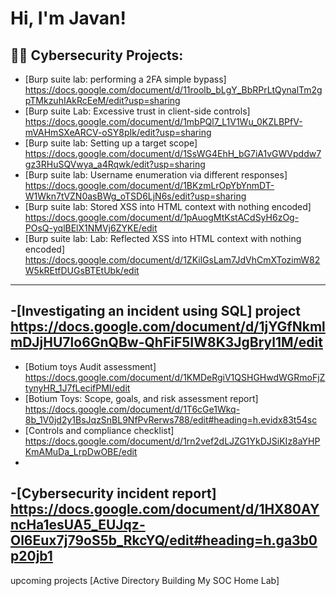 <h1>Hi, I'm Javan!

<h2>👨‍💻 Cybersecurity Projects:</h2>

- [Burp suite lab: performing a 2FA simple bypass] https://docs.google.com/document/d/11roolb_bLgY_BbRPrLtQynalTm2gpTMkzuhIAkRcEeM/edit?usp=sharing
- [Burp suite Lab: Excessive trust in client-side controls] https://docs.google.com/document/d/1mbPQl7_L1V1Wu_0KZLBPfV-mVAHmSXeARCV-oSY8pIk/edit?usp=sharing
- [Burp suite lab: Setting up a target scope] https://docs.google.com/document/d/1SsWG4EhH_bG7iA1vGWVpddw7gz3RHuSQVwya_a4Rqwk/edit?usp=sharing
- [Burp suite lab: Username enumeration via different responses] https://docs.google.com/document/d/1BKzmLrOpYbYnmDT-W1Wkn7tVZN0asBWg_oTSD6LjN6s/edit?usp=sharing
- [Burp suite lab: Stored XSS into HTML context with nothing encoded] https://docs.google.com/document/d/1pAuogMtKstACdSyH6zOg-POsQ-yqlBElX1NMVj6ZYKE/edit
- [Burp suite lab: Lab: Reflected XSS into HTML context with nothing encoded] https://docs.google.com/document/d/1ZKilGsLam7JdVhCmXTozimW82W5kREtfDUGsBTEtUbk/edit

-------
-[Investigating an incident using SQL] project https://docs.google.com/document/d/1jYGfNkmlmDJjHU7lo6GnQBw-QhFiF5IW8K3JgBryl1M/edit
-

- [Botium toys Audit assessment] https://docs.google.com/document/d/1KMDeRgiV1QSHGHwdWGRmoFjZtynyHR_1J7fLecifPMI/edit
- [Botium Toys: Scope, goals, and risk assessment report] https://docs.google.com/document/d/1T6cGe1Wkq-8b_1V0jd2y1BsJqzSnBL9NfPvRerws788/edit#heading=h.evidx83t54sc
- [Controls and compliance checklist] https://docs.google.com/document/d/1rn2vef2dLJZG1YkDJSiKIz8aYHPKmAMuDa_LrpDwOBE/edit
-
-[Cybersecurity incident report] https://docs.google.com/document/d/1HX80AYncHa1esUA5_EUJqz-Ol6Eux7j79oS5b_RkcYQ/edit#heading=h.ga3b0p20jb1
-
upcoming projects [Active Directory Building My SOC Home Lab]

[linkedin]: https://www.linkedin.com/in/javan-reid-06aaa52a4/



